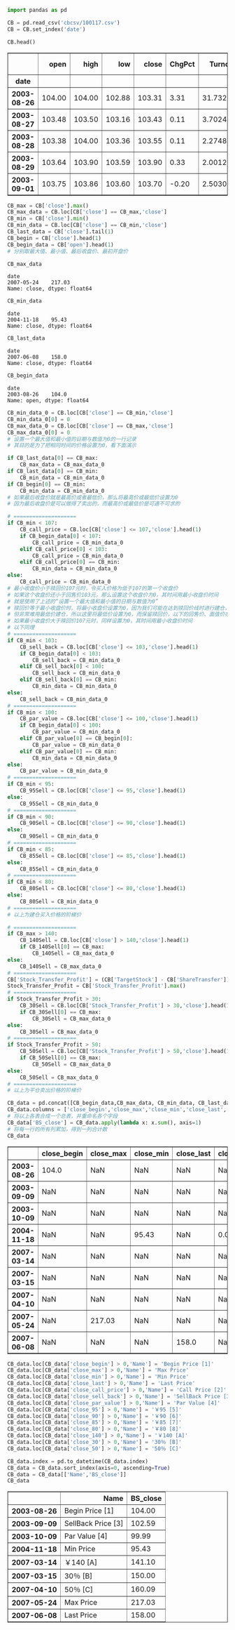 

```python
import pandas as pd
```


```python
CB = pd.read_csv('cbcsv/100117.csv')
CB = CB.set_index('date')
```


```python
CB.head()
```




<div>













<table border="1" class="dataframe">
  <thead>
    <tr style="text-align: right;">
      <th></th>
      <th>open</th>
      <th>high</th>
      <th>low</th>
      <th>close</th>
      <th>ChgPct</th>
      <th>Turnover</th>
      <th>volume</th>
      <th>ShareTransfer</th>
      <th>TargetStock</th>
      <th>Unnamed: 10</th>
      <th>Unnamed: 11</th>
    </tr>
    <tr>
      <th>date</th>
      <th></th>
      <th></th>
      <th></th>
      <th></th>
      <th></th>
      <th></th>
      <th></th>
      <th></th>
      <th></th>
      <th></th>
      <th></th>
    </tr>
  </thead>
  <tbody>
    <tr>
      <th>2003-08-26</th>
      <td>104.00</td>
      <td>104.00</td>
      <td>102.88</td>
      <td>103.31</td>
      <td>3.31</td>
      <td>31.732245</td>
      <td>1554880</td>
      <td>5.34</td>
      <td>4.82</td>
      <td>NaN</td>
      <td>NaN</td>
    </tr>
    <tr>
      <th>2003-08-27</th>
      <td>103.48</td>
      <td>103.50</td>
      <td>103.16</td>
      <td>103.43</td>
      <td>0.11</td>
      <td>3.702449</td>
      <td>181420</td>
      <td>5.34</td>
      <td>4.76</td>
      <td>NaN</td>
      <td>NaN</td>
    </tr>
    <tr>
      <th>2003-08-28</th>
      <td>103.38</td>
      <td>104.00</td>
      <td>103.36</td>
      <td>103.55</td>
      <td>0.11</td>
      <td>2.274898</td>
      <td>111470</td>
      <td>5.34</td>
      <td>4.70</td>
      <td>NaN</td>
      <td>NaN</td>
    </tr>
    <tr>
      <th>2003-08-29</th>
      <td>103.64</td>
      <td>103.90</td>
      <td>103.59</td>
      <td>103.90</td>
      <td>0.33</td>
      <td>2.001224</td>
      <td>98060</td>
      <td>5.34</td>
      <td>4.68</td>
      <td>NaN</td>
      <td>NaN</td>
    </tr>
    <tr>
      <th>2003-09-01</th>
      <td>103.75</td>
      <td>103.86</td>
      <td>103.60</td>
      <td>103.70</td>
      <td>-0.20</td>
      <td>2.503061</td>
      <td>122650</td>
      <td>5.34</td>
      <td>4.85</td>
      <td>NaN</td>
      <td>NaN</td>
    </tr>
  </tbody>
</table>
</div>




```python
CB_max = CB['close'].max()
CB_max_data = CB.loc[CB['close'] == CB_max,'close']
CB_min = CB['close'].min()
CB_min_data = CB.loc[CB['close'] == CB_min,'close']
CB_last_data = CB['close'].tail(1)
CB_begin = CB['close'].head(1)
CB_begin_data = CB['open'].head(1)
# 分别取最大值、最小值、最后收盘价、最初开盘价
```


```python
CB_max_data
```




    date
    2007-05-24    217.03
    Name: close, dtype: float64




```python
CB_min_data
```




    date
    2004-11-18    95.43
    Name: close, dtype: float64




```python
CB_last_data
```




    date
    2007-06-08    158.0
    Name: close, dtype: float64




```python
CB_begin_data
```




    date
    2003-08-26    104.0
    Name: open, dtype: float64




```python
CB_min_data_0 = CB.loc[CB['close'] == CB_min,'close']
CB_min_data_0[0] = 0
CB_max_data_0 = CB.loc[CB['close'] == CB_max,'close']
CB_max_data_0[0] = 0
# 设置一个最大值和最小值的日期与数值为0的一行记录
# 其目的是为了把相同时间的价格设置为0，看下面演示
```


```python
if CB_last_data[0] == CB_max:
    CB_max_data = CB_max_data_0
if CB_last_data[0] == CB_min:
    CB_min_data = CB_min_data_0
if CB_begin[0] == CB_min:
    CB_min_data = CB_min_data_0
# 如果最后收盘价就是最高价或者最低价，那么将最高价或最低价设置为0
# 因为最后收盘价是可以做得了卖出的，而最高价或最低价是可遇不可求的
```


```python
# ====================
if CB_min < 107:
    CB_call_price = CB.loc[CB['close'] <= 107,'close'].head(1)
    if CB_begin_data[0] < 107:
        CB_call_price = CB_min_data_0
    elif CB_call_price[0] < 103:
        CB_call_price = CB_min_data_0
    elif CB_call_price[0] == CB_min:
        CB_min_data = CB_min_data_0
else:
    CB_call_price = CB_min_data_0
# 最小收盘价小于赎回价107元时，令买入价格为低于107的第一个收盘价
# 如果这个收盘价还小于回售价103元，那么设置这个收盘价为0，其时间用最小收盘价时间
# 就是使用了上述的“设置一个最大值和最小值的日期与数值为0”
# 赎回价等于最小收盘价时，将最小收盘价设置为0，因为我们可能在达到赎回价线时进行建仓，
# 但非常难用最低价建仓，所以这里将最低价设置为0，而保留赎回价，以下的回售价、面值价亦如此
# 如果最小收盘价大于赎回价107元时，同样设置为0，其时间用最小收盘价时间
# 以下同理
# ====================
if CB_min < 103:
    CB_sell_back = CB.loc[CB['close'] <= 103,'close'].head(1)
    if CB_begin_data[0] < 103:
        CB_sell_back = CB_min_data_0
    elif CB_sell_back[0] < 100:
        CB_sell_back = CB_min_data_0
    elif CB_sell_back[0] == CB_min:
        CB_min_data = CB_min_data_0
else:
    CB_sell_back = CB_min_data_0
# ====================
if CB_min < 100:
    CB_par_value = CB.loc[CB['close'] <= 100,'close'].head(1)
    if CB_begin_data[0] < 100:
        CB_par_value = CB_min_data_0
    elif CB_par_value[0] == CB_begin[0]:
        CB_par_value = CB_min_data_0
    elif CB_par_value[0] == CB_min:
        CB_min_data = CB_min_data_0
else:
    CB_par_value = CB_min_data_0
# ====================
if CB_min < 95:
    CB_95Sell = CB.loc[CB['close'] <= 95,'close'].head(1)
else:
    CB_95Sell = CB_min_data_0
# ====================
if CB_min < 90:
    CB_90Sell = CB.loc[CB['close'] <= 90,'close'].head(1)
else:
    CB_90Sell = CB_min_data_0
# ====================
if CB_min < 85:
    CB_85Sell = CB.loc[CB['close'] <= 85,'close'].head(1)
else:
    CB_85Sell = CB_min_data_0
# ====================
if CB_min < 80:
    CB_80Sell = CB.loc[CB['close'] <= 80,'close'].head(1)
else:
    CB_80Sell = CB_min_data_0
# ====================
# 以上为建仓买入价格的阶梯价
```


```python
# ====================
if CB_max > 140:
    CB_140Sell = CB.loc[CB['close'] > 140,'close'].head(1)
    if CB_140Sell[0] == CB_max:
        CB_140Sell = CB_max_data_0
else:
    CB_140Sell = CB_max_data_0
# ====================
CB['Stock_Transfer_Profit'] = (CB['TargetStock'] - CB['ShareTransfer'])/CB['ShareTransfer']*100
Stock_Transfer_Profit = CB['Stock_Transfer_Profit'].max()
# ====================
if Stock_Transfer_Profit > 30:
    CB_30Sell = CB.loc[CB['Stock_Transfer_Profit'] > 30,'close'].head(1)
    if CB_30Sell[0] == CB_max:
        CB_30Sell = CB_max_data_0
else:
    CB_30Sell = CB_max_data_0
# ====================
if Stock_Transfer_Profit > 50:
    CB_50Sell = CB.loc[CB['Stock_Transfer_Profit'] > 50,'close'].head(1)
    if CB_50Sell[0] == CB_max:
        CB_50Sell = CB_max_data_0
else:
    CB_50Sell = CB_max_data_0
# ====================
# 以上为平仓卖出价格的阶梯价
```


```python
CB_data = pd.concat([CB_begin_data,CB_max_data, CB_min_data, CB_last_data,CB_call_price,CB_sell_back,CB_par_value,CB_95Sell,CB_90Sell,CB_85Sell,CB_80Sell,CB_140Sell,CB_30Sell,CB_50Sell], axis=1)
CB_data.columns = ['close_begin','close_max','close_min','close_last','close_call_price','close_sell_back','close_par_value','close_95','close_90','close_85','close_80','close_140','close_30','close_50']
# 将以上各表合成一个总表，并重命名各个字段
CB_data['BS_close'] = CB_data.apply(lambda x: x.sum(), axis=1)
# 将每一行的所有列累加，得到一列合计数
CB_data
```




<div>













<table border="1" class="dataframe">
  <thead>
    <tr style="text-align: right;">
      <th></th>
      <th>close_begin</th>
      <th>close_max</th>
      <th>close_min</th>
      <th>close_last</th>
      <th>close_call_price</th>
      <th>close_sell_back</th>
      <th>close_par_value</th>
      <th>close_95</th>
      <th>close_90</th>
      <th>close_85</th>
      <th>close_80</th>
      <th>close_140</th>
      <th>close_30</th>
      <th>close_50</th>
      <th>BS_close</th>
    </tr>
  </thead>
  <tbody>
    <tr>
      <th>2003-08-26</th>
      <td>104.0</td>
      <td>NaN</td>
      <td>NaN</td>
      <td>NaN</td>
      <td>NaN</td>
      <td>NaN</td>
      <td>NaN</td>
      <td>NaN</td>
      <td>NaN</td>
      <td>NaN</td>
      <td>NaN</td>
      <td>NaN</td>
      <td>NaN</td>
      <td>NaN</td>
      <td>104.00</td>
    </tr>
    <tr>
      <th>2003-09-09</th>
      <td>NaN</td>
      <td>NaN</td>
      <td>NaN</td>
      <td>NaN</td>
      <td>NaN</td>
      <td>102.59</td>
      <td>NaN</td>
      <td>NaN</td>
      <td>NaN</td>
      <td>NaN</td>
      <td>NaN</td>
      <td>NaN</td>
      <td>NaN</td>
      <td>NaN</td>
      <td>102.59</td>
    </tr>
    <tr>
      <th>2003-10-09</th>
      <td>NaN</td>
      <td>NaN</td>
      <td>NaN</td>
      <td>NaN</td>
      <td>NaN</td>
      <td>NaN</td>
      <td>99.99</td>
      <td>NaN</td>
      <td>NaN</td>
      <td>NaN</td>
      <td>NaN</td>
      <td>NaN</td>
      <td>NaN</td>
      <td>NaN</td>
      <td>99.99</td>
    </tr>
    <tr>
      <th>2004-11-18</th>
      <td>NaN</td>
      <td>NaN</td>
      <td>95.43</td>
      <td>NaN</td>
      <td>0.0</td>
      <td>NaN</td>
      <td>NaN</td>
      <td>0.0</td>
      <td>0.0</td>
      <td>0.0</td>
      <td>0.0</td>
      <td>NaN</td>
      <td>NaN</td>
      <td>NaN</td>
      <td>95.43</td>
    </tr>
    <tr>
      <th>2007-03-14</th>
      <td>NaN</td>
      <td>NaN</td>
      <td>NaN</td>
      <td>NaN</td>
      <td>NaN</td>
      <td>NaN</td>
      <td>NaN</td>
      <td>NaN</td>
      <td>NaN</td>
      <td>NaN</td>
      <td>NaN</td>
      <td>141.1</td>
      <td>NaN</td>
      <td>NaN</td>
      <td>141.10</td>
    </tr>
    <tr>
      <th>2007-03-15</th>
      <td>NaN</td>
      <td>NaN</td>
      <td>NaN</td>
      <td>NaN</td>
      <td>NaN</td>
      <td>NaN</td>
      <td>NaN</td>
      <td>NaN</td>
      <td>NaN</td>
      <td>NaN</td>
      <td>NaN</td>
      <td>NaN</td>
      <td>150.0</td>
      <td>NaN</td>
      <td>150.00</td>
    </tr>
    <tr>
      <th>2007-04-10</th>
      <td>NaN</td>
      <td>NaN</td>
      <td>NaN</td>
      <td>NaN</td>
      <td>NaN</td>
      <td>NaN</td>
      <td>NaN</td>
      <td>NaN</td>
      <td>NaN</td>
      <td>NaN</td>
      <td>NaN</td>
      <td>NaN</td>
      <td>NaN</td>
      <td>160.09</td>
      <td>160.09</td>
    </tr>
    <tr>
      <th>2007-05-24</th>
      <td>NaN</td>
      <td>217.03</td>
      <td>NaN</td>
      <td>NaN</td>
      <td>NaN</td>
      <td>NaN</td>
      <td>NaN</td>
      <td>NaN</td>
      <td>NaN</td>
      <td>NaN</td>
      <td>NaN</td>
      <td>NaN</td>
      <td>NaN</td>
      <td>NaN</td>
      <td>217.03</td>
    </tr>
    <tr>
      <th>2007-06-08</th>
      <td>NaN</td>
      <td>NaN</td>
      <td>NaN</td>
      <td>158.0</td>
      <td>NaN</td>
      <td>NaN</td>
      <td>NaN</td>
      <td>NaN</td>
      <td>NaN</td>
      <td>NaN</td>
      <td>NaN</td>
      <td>NaN</td>
      <td>NaN</td>
      <td>NaN</td>
      <td>158.00</td>
    </tr>
  </tbody>
</table>
</div>




```python
CB_data.loc[CB_data['close_begin'] > 0,'Name'] = 'Begin Price [1]'
CB_data.loc[CB_data['close_max'] > 0,'Name'] = 'Max Price'
CB_data.loc[CB_data['close_min'] > 0,'Name'] = 'Min Price'
CB_data.loc[CB_data['close_last'] > 0,'Name'] = 'Last Price'
CB_data.loc[CB_data['close_call_price'] > 0,'Name'] = 'Call Price [2]'
CB_data.loc[CB_data['close_sell_back'] > 0,'Name'] = 'SellBack Price [3]'
CB_data.loc[CB_data['close_par_value'] > 0,'Name'] = 'Par Value [4]'
CB_data.loc[CB_data['close_95'] > 0,'Name'] = '￥95 [5]'
CB_data.loc[CB_data['close_90'] > 0,'Name'] = '￥90 [6]'
CB_data.loc[CB_data['close_85'] > 0,'Name'] = '￥85 [7]'
CB_data.loc[CB_data['close_80'] > 0,'Name'] = '￥80 [8]'
CB_data.loc[CB_data['close_140'] > 0,'Name'] = '￥140 [A]'
CB_data.loc[CB_data['close_30'] > 0,'Name'] = '30％ [B]'
CB_data.loc[CB_data['close_50'] > 0,'Name'] = '50％ [C]'
```


```python
CB_data.index = pd.to_datetime(CB_data.index)
CB_data = CB_data.sort_index(axis=0, ascending=True)
CB_data = CB_data[['Name','BS_close']]
CB_data
```




<div>













<table border="1" class="dataframe">
  <thead>
    <tr style="text-align: right;">
      <th></th>
      <th>Name</th>
      <th>BS_close</th>
    </tr>
  </thead>
  <tbody>
    <tr>
      <th>2003-08-26</th>
      <td>Begin Price [1]</td>
      <td>104.00</td>
    </tr>
    <tr>
      <th>2003-09-09</th>
      <td>SellBack Price [3]</td>
      <td>102.59</td>
    </tr>
    <tr>
      <th>2003-10-09</th>
      <td>Par Value [4]</td>
      <td>99.99</td>
    </tr>
    <tr>
      <th>2004-11-18</th>
      <td>Min Price</td>
      <td>95.43</td>
    </tr>
    <tr>
      <th>2007-03-14</th>
      <td>￥140 [A]</td>
      <td>141.10</td>
    </tr>
    <tr>
      <th>2007-03-15</th>
      <td>30％ [B]</td>
      <td>150.00</td>
    </tr>
    <tr>
      <th>2007-04-10</th>
      <td>50％ [C]</td>
      <td>160.09</td>
    </tr>
    <tr>
      <th>2007-05-24</th>
      <td>Max Price</td>
      <td>217.03</td>
    </tr>
    <tr>
      <th>2007-06-08</th>
      <td>Last Price</td>
      <td>158.00</td>
    </tr>
  </tbody>
</table>
</div>


